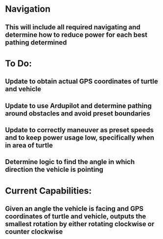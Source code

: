 # Navigation
## This will include all required navigating and determine how to reduce power for each best pathing determined

# To Do:
## Update to obtain actual GPS coordinates of turtle and vehicle
## Update to use Ardupilot and determine pathing around obstacles and avoid preset boundaries
## Update to correctly maneuver as preset speeds and to keep power usage low, specifically when in area of turtle
## Determine logic to find the angle in which direction the vehicle is pointing

# Current Capabilities:
## Given an angle the vehicle is facing and GPS coordinates of turtle and vehicle, outputs the smallest rotation by either rotating clockwise or counter clockwise
